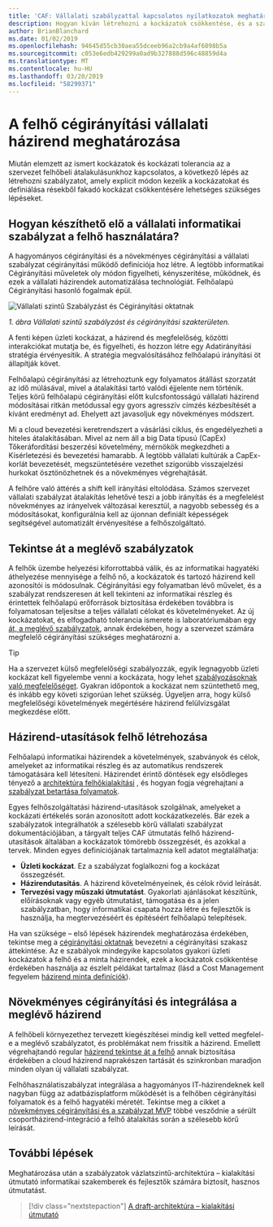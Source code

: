 ```yaml
---
title: 'CAF: Vállalati szabályzattal kapcsolatos nyilatkozatok meghatározása'
description: Hogyan kíván létrehozni a kockázatok csökkentése, és a szabályzatot?
author: BrianBlanchard
ms.date: 01/02/2019
ms.openlocfilehash: 94645d55cb30aea55dceeb96a2cb9a4af6098b5a
ms.sourcegitcommit: c053e6edb429299a0ad9b327888d596c48859d4a
ms.translationtype: MT
ms.contentlocale: hu-HU
ms.lasthandoff: 03/20/2019
ms.locfileid: "58299371"
---
```

<!---
I understand risk and tolerance, now what do I do?
Define the policy... [aspirational statement to move towards 2/1] If you need help defining policies, each discipline includes references to common business risks and policies to mitigate the risks...
--->

# <a name="defining-corporate-policy-for-cloud-governance"></a>A felhő cégirányítási vállalati házirend meghatározása

Miután elemzett az ismert kockázatok és kockázati tolerancia az a szervezet felhőbeli átalakulásunkhoz kapcsolatos, a következő lépés az létrehozni szabályzatot, amely explicit módon kezelik a kockázatokat és definiálása résekből fakadó kockázat csökkentésére lehetséges szükséges lépéseket.

<!-- markdownlint-disable MD026 -->

## <a name="how-can-corporate-it-policy-become-cloud-ready"></a>Hogyan készíthető elő a vállalati informatikai szabályzat a felhő használatára?

A hagyományos cégirányítási és a növekményes cégirányítási a vállalati szabályzat cégirányítási működő definíciója hoz létre. A legtöbb informatikai Cégirányítási műveletek oly módon figyelheti, kényszerítése, működnek, és ezek a vállalati házirendek automatizálása technológiát. Felhőalapú Cégirányítási hasonló fogalmak épül.

![Vállalati szintű Szabályzást és Cégirányítási oktatnak](../../_images/operational-transformation-govern.png)

*1. ábra Vállalati szintű szabályzást és cégirányítási szakterületen.*

A fenti képen üzleti kockázat, a házirend és megfelelőség, közötti interakciókat mutatja be, és figyelheti, és hozzon létre egy Adatirányítási stratégia érvényesítik. A stratégia megvalósításához felhőalapú irányítási öt állapítják követ.

Felhőalapú cégirányítási az létrehoztunk egy folyamatos átállást szorzatát az idő múlásával, mivel a átalakítási tartó valódi éjjelente nem történik. Teljes körű felhőalapú cégirányítási előtt kulcsfontosságú vállalati házirend módosításai ritkán metódussal egy gyors agresszív címzés kézbesítését a kívánt eredményt ad. Ehelyett azt javasoljuk egy növekményes módszert.

Mi a cloud bevezetési keretrendszert a vásárlási ciklus, és engedélyezheti a hiteles átalakításában. Mivel az nem áll a big Data típusú (CapEx) Tőkeráfordítási beszerzési követelmény, mérnökök megkezdheti a Kísérletezési és bevezetési hamarabb. A legtöbb vállalati kultúrák a CapEx-korlát bevezetését, megszüntetésére vezethet szigorúbb visszajelzési hurkokat ösztönözhetnek és a növekményes végrehajtását.

A felhőre való áttérés a shift kell irányítási eltolódása. Számos szervezet vállalati szabályzat átalakítás lehetővé teszi a jobb irányítás és a megfelelést növekményes az irányelvek változásai keresztül, a nagyobb sebesség és a módosításokat, konfigurálnia kell az újonnan definiált képességek segítségével automatizált érvényesítése a felhőszolgáltató.

<!-- markdownlint-enable MD026 -->

## <a name="review-existing-policies"></a>Tekintse át a meglévő szabályzatok

A felhők üzembe helyezési kiforrottabbá válik, és az informatikai hagyatéki áthelyezése mennyisége a felhő nő, a kockázatok és tartozó házirend kell azonosítói is módosulnak. Cégirányítási egy folyamatban lévő művelet, és a szabályzat rendszeresen át kell tekinteni az informatikai részleg és érintettek felhőalapú erőforrások biztosítása érdekében továbbra is folyamatosan teljesítse a teljes vállalati célokat és követelményeket. Az új kockázatokat, és elfogadható tolerancia ismerete is laboratóriumában egy [át, a meglévő szabályzatok](what-is-a-cloud-policy-review.md), annak érdekében, hogy a szervezet számára megfelelő cégirányítási szükséges meghatározni a.

> [!TIP]
> Ha a szervezet külső megfelelőségi szabályozzák, egyik legnagyobb üzleti kockázat kell figyelembe venni a kockázata, hogy lehet [szabályozásoknak való megfelelőséget](what-is-regulatory-compliance.md). Gyakran időpontok a kockázat nem szüntethető meg, és inkább egy követi szigorúan lehet szükség. Ügyeljen arra, hogy külső megfelelőségi követelmények megértésére házirend felülvizsgálat megkezdése előtt.

## <a name="create-cloud-policy-statements"></a>Házirend-utasítások felhő létrehozása

Felhőalapú informatikai házirendek a követelmények, szabványok és célok, amelyeket az informatikai részleg és az automatikus rendszerek támogatására kell létesíteni. Házirendet érintő döntések egy elsődleges tényező a [architektúra felhőkialakítási](align-governance-journeys.md) , és hogyan fogja végrehajtani a [szabályzat betartása folyamatok](processes.md).

Egyes felhőszolgáltatási házirend-utasítások szolgálnak, amelyeket a kockázati értékelés során azonosított adott kockázatkezelés. Bár ezek a szabályzatok integrálhatók a szélesebb körű vállalati szabályzat dokumentációjában, a tárgyalt teljes CAF útmutatás felhő házirend-utasítások általában a kockázatok tömörebb összegzését, és azokkal a tervek. Minden egyes definíciójának tartalmaznia kell adatot megtalálhatja:

- **Üzleti kockázat**. Ez a szabályzat foglalkozni fog a kockázat összegzését.
- **Házirendutasítás**. A házirend követelményeinek, és célok rövid leírását.
- **Tervezési vagy műszaki útmutatást**. Gyakorlati ajánlásokat készítünk, előírásoknak vagy egyéb útmutatást, támogatása és a jelen szabályzatban, hogy informatikai csapata hozza létre és fejlesztők is használja, ha megtervezéséért és építéséért felhőalapú telepítések.

Ha van szüksége – első lépések házirendek meghatározása érdekében, tekintse meg a [cégirányítási oktatnak](../governance-disciplines.md) bevezetni a cégirányítási szakasz áttekintése. Az e szabályok mindegyike kapcsolatos gyakori üzleti kockázatok a felhő és a minta házirendek, ezek a kockázatok csökkentése érdekében használja az észlelt példákat tartalmaz (lásd a Cost Management fegyelem [házirend minta definíciók](../cost-management/policy-statements.md)).

## <a name="incremental-governance-and-integrating-with-existing-policy"></a>Növekményes cégirányítási és integrálása a meglévő házirend

A felhőbeli környezethez tervezett kiegészítései mindig kell vetted megfelel-e a meglévő szabályzatot, és problémákat nem frissítik a házirend. Emellett végrehajtandó regular [házirend tekintse át a felhő](what-is-a-cloud-policy-review.md) annak biztosítása érdekében a cloud házirend naprakészen tartását és szinkronban maradjon minden olyan új vállalati szabályzat.

Felhőhasználatiszabályzat integrálása a hagyományos IT-házirendeknek kell nagyban függ az adatbázisplatform működését is a felhőben cégirányítási folyamatok és a felhő hagyatéki méretét. Tekintse meg a cikket a [növekményes cégirányítási és a szabályzat MVP](overview.md) többé vesződnie a sérült csoportházirend-integráció a felhő átalakítás során a szélesebb körű leírását.

## <a name="next-steps"></a>További lépések

Meghatározása után a szabályzatok vázlatszintű-architektúra – kialakítási útmutató informatikai szakemberek és fejlesztők számára biztosít, hasznos útmutatást.

> [!div class="nextstepaction"]
> [A draft-architektúra – kialakítási útmutató](align-governance-journeys.md)
